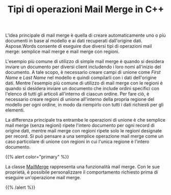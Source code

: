 ﻿---
title: Tipi di operazioni Mail Merge in C++
second_title: Aspose.Words per C++
articleTitle: Tipi di operazione Mail Merge
linktitle: Tipi di operazione Mail Merge
type: docs
description: "Eseguire due diversi tipi di operazioni mail merge: semplice mail merge e mail merge con regioni utilizzando C++. Semplice mail merge ripete l'intero documento per ogni record di origine dati, mentre mail merge con regioni ripete solo le regioni designate per record."
keywords: "how to execute mail merge c++"
weight: 20
url: /it/cpp/types-of-mail-merge-operations/
---

L'idea principale di mail merge è quella di creare automaticamente uno o più documenti in base al modello e ai dati recuperati dall'origine dati. Aspose.Words consente di eseguire due diversi tipi di operazioni mail merge: semplice mail merge e mail merge con regioni.

L'esempio più comune di utilizzo di simple mail merge è quando si desidera inviare un documento per diversi client includendo i loro nomi all'inizio del documento. A tale scopo, è necessario creare campi di unione come *First Name* e *Last Name* nel modello e quindi compilarli con i dati dell'origine dati. Mentre l'esempio più comune di utilizzo di mail merge con le regioni è quando si desidera inviare un documento che include ordini specifici con l'elenco di tutti gli articoli all'interno di ciascun ordine. Per fare ciò, è necessario creare regioni di unione all'interno della propria regione del modello per ogni ordine, in modo da riempirlo con tutti i dati richiesti per gli elementi.

La differenza principale tra entrambe le operazioni di unione è che semplice mail merge (senza regioni) ripete l'intero documento per ogni record di origine dati, mentre mail merge con regioni ripete solo le regioni designate per record. Si può pensare a una semplice operazione mail merge come un caso particolare di unione con regioni in cui l'unica regione è l'intero documento.

{{% alert color="primary" %}}

La classe [MailMerge](https://reference.aspose.com/words/cpp/class/aspose.words.mailmerging/mailmerge/) rappresenta una funzionalità mail merge. Con le sue proprietà, è possibile personalizzare il comportamento richiesto prima di eseguire un'operazione mail merge.

{{% /alert %}}

